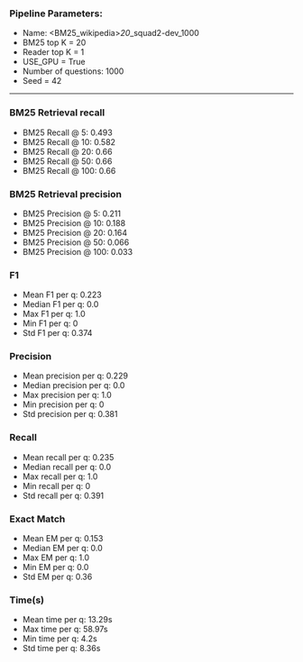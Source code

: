 ### Pipeline Parameters:
* Name: <BM25_wikipedia>_20_<electra-base-squad2>_squad2-dev_1000
* BM25 top K = 20
* Reader top K = 1
* USE_GPU = True
* Number of questions: 1000
* Seed = 42
------
### BM25 Retrieval recall 
* BM25 Recall @ 5: 0.493
* BM25 Recall @ 10: 0.582
* BM25 Recall @ 20: 0.66
* BM25 Recall @ 50: 0.66
* BM25 Recall @ 100: 0.66
### BM25 Retrieval precision 
* BM25 Precision @ 5: 0.211
* BM25 Precision @ 10: 0.188
* BM25 Precision @ 20: 0.164
* BM25 Precision @ 50: 0.066
* BM25 Precision @ 100: 0.033
### F1 
* Mean F1 per q: 0.223
* Median F1 per q: 0.0
* Max F1 per q: 1.0
* Min F1 per q: 0
* Std F1 per q: 0.374
### Precision 
* Mean precision per q: 0.229
* Median precision per q: 0.0
* Max precision per q: 1.0
* Min precision per q: 0
* Std precision per q: 0.381
### Recall 
* Mean recall per q: 0.235
* Median recall per q: 0.0
* Max recall per q: 1.0
* Min recall per q: 0
* Std recall per q: 0.391
### Exact Match 
* Mean EM per q: 0.153
* Median EM per q: 0.0
* Max EM per q: 1.0
* Min EM per q: 0.0
* Std EM per q: 0.36
### Time(s) 
* Mean time per q: 13.29s
* Max time per q: 58.97s
* Min time per q: 4.2s
* Std time per q: 8.36s
